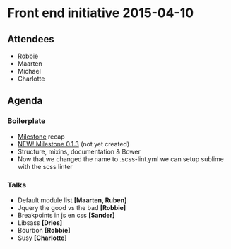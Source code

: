 # Front end initiative 2015-04-10

## Attendees
  * Robbie
  * Maarten
  * Michael
  * Charlotte

## Agenda
### Boilerplate
  * [Milestone](https://github.com/Crosscheck/drupal-theme-boilerplate/milestones/Version%200.1.2) recap 
  * [NEW! Milestone 0.1.3](https://github.com/Crosscheck/Ocelot/milestones/Version%200.1.3)  (not yet created)
  * Structure, mixins, documentation & Bower
  * Now that we changed the name to .scss-lint.yml we can setup sublime with the scss linter

### Talks
  * Default module list **[Maarten, Ruben]**
  * Jquery the good vs the bad **[Robbie]**
  * Breakpoints in js en css **[Sander]**
  * Libsass **[Dries]**
  * Bourbon **[Robbie]**
  * Susy **[Charlotte]**
  
